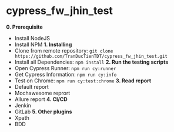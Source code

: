 # cypress_fw_jhin_test
**0. Prerequisite**
- Install NodeJS
- Install NPM
**1. Installing**
- Clone from remote repository: `git clone https://github.com/TranDucTienTDT/cypress_fw_jhin_test.git`
- Install all Dependencies: `npm install`
**2. Run the testing scripts**
- Open Cypress Runner: `npm run cy:runner`
- Get Cypress Information: `npm run cy:info`
- Test on Chrome: `npm run cy:test:chrome`
**3. Read report**
- Default report
- Mochawesome reprort
- Allure report
**4. CI/CD**
- Jenkin
- GitLab
**5. Other plugins**
- Xpath
- BDD
